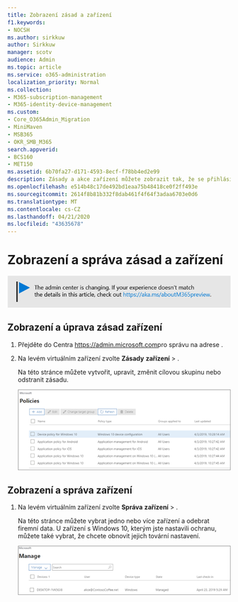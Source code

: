 ```yaml
---
title: Zobrazení zásad a zařízení
f1.keywords:
- NOCSH
ms.author: sirkkuw
author: Sirkkuw
manager: scotv
audience: Admin
ms.topic: article
ms.service: o365-administration
localization_priority: Normal
ms.collection:
- M365-subscription-management
- M365-identity-device-management
ms.custom:
- Core_O365Admin_Migration
- MiniMaven
- MSB365
- OKR_SMB_M365
search.appverid:
- BCS160
- MET150
ms.assetid: 6b70fa27-d171-4593-8ecf-f78bb4ed2e99
description: Zásady a akce zařízení můžete zobrazit tak, že se přihlásíte k Microsoftu 365 pro firmy pomocí přihlašovacích údajů globálního správce.
ms.openlocfilehash: e514b48c17de492bd1eaa75b48418ce0f2ff493e
ms.sourcegitcommit: 2614f8b81b332f8dab461f4f64f3adaa6703e0d6
ms.translationtype: MT
ms.contentlocale: cs-CZ
ms.lasthandoff: 04/21/2020
ms.locfileid: "43635678"
---
```

# <a name="view-and-manage-policies-and-devices"></a>Zobrazení a správa zásad a zařízení

[![Popis s informacemi o tom, jak se mění centrum pro správu. Další podrobnosti najdete na aka.ms/aboutM365preview.](../media/m365admincenterchanging.png)](https://docs.microsoft.com/office365/admin/microsoft-365-admin-center-preview)

## <a name="view-and-edit-device-policies"></a>Zobrazení a úprava zásad zařízení

1.  Přejděte do Centra <a href="https://go.microsoft.com/fwlink/p/?linkid=837890" target="_blank">https://admin.microsoft.com</a>pro správu na adrese .
2. Na levém virtuálním zařízení zvolte **Zásady** **zařízení** \> .

    Na této stránce můžete vytvořit, upravit, změnit cílovou skupinu nebo odstranit zásadu.

    ![Screenshot of the Policies page](../media/devicepolicies.png)
  
## <a name="view-and-manage-devices"></a>Zobrazení a správa zařízení

1. Na levém virtuálním zařízení zvolte **Správa** **zařízení** \> . 
    
    Na této stránce můžete vybrat jedno nebo více zařízení a odebrat firemní data. U zařízení s Windows 10, kterým jste nastavili ochranu, můžete také vybrat, že chcete obnovit jejich tovární nastavení.
  
   ![Stránka Správa zařízení](../media/devicesmanage.png)

